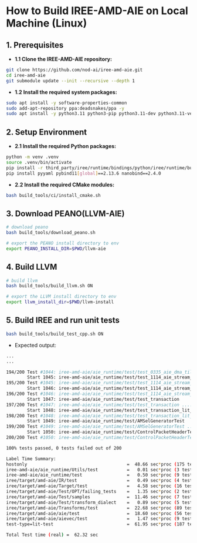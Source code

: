 <!--
 * Copyright (c) 2025 by Albresky, All Rights Reserved. 
 * 
 * @Author: Shi Kai albre02@outlook.com
 * @Date: 2025-06-02 14:00:25
 * @LastEditTime: 2025-06-02 14:08:27
 * @FilePath: /iree-amd-aie/build.md
 * 
 * @Description: 
-->
# How to Build IREE-AMD-AIE on Local Machine (Linux)


## 1. Prerequisites

- **1.1 Clone the IREE-AMD-AIE repository:**

```bash
git clone https://github.com/nod-ai/iree-amd-aie.git
cd iree-amd-aie
git submodule update --init --recursive --depth 1
```

- **1.2 Install the required system packages:**

```bash
sudo apt install -y software-properties-common
sudo add-apt-repository ppa:deadsnakes/ppa -y
sudo apt install -y python3.11 python3-pip python3.11-dev python3.11-venv build-essential ninja-build clang lld libudev-dev uuid-dev git
```

## 2. Setup Environment

- **2.1 Install the required Python packages:**

```bash
python -m venv .venv
source .venv/bin/activate
pip install -r third_party/iree/runtime/bindings/python/iree/runtime/build_requirements.txt
pip install pyyaml pybind11[global]==2.13.6 nanobind==2.4.0
```


- **2.2 Install the required CMake modules:**

```bash
bash build_tools/ci/install_cmake.sh
```

## 3. Download PEANO(LLVM-AIE)

```bash
# download peano
bash build_tools/download_peano.sh

# export the PEANO install directory to env
export PEANO_INSTALL_DIR=$PWD/llvm-aie
```

## 4. Build LLVM

```bash
# build llvm
bash build_tools/build_llvm.sh ON

# export the LLVM install directory to env
export llvm_install_dir=$PWD/llvm-install
```

## 5. Build IREE and run unit tests

```bash
bash build_tools/build_test_cpp.sh ON
```

- Expected output:

```bash
...
...

194/200 Test #1044: iree-amd-aie/aie_runtime/test/test_0335_aie_dma_tile_dma_packet_switch_mode_lit_test ...............   Passed    0.12 sec
        Start 1045: iree-amd-aie/aie_runtime/test/test_1114_aie_stream_switch_packet_switch_control_packets
195/200 Test #1045: iree-amd-aie/aie_runtime/test/test_1114_aie_stream_switch_packet_switch_control_packets ............   Passed    0.00 sec
        Start 1046: iree-amd-aie/aie_runtime/test/test_1114_aie_stream_switch_packet_switch_control_packets_lit_test
196/200 Test #1046: iree-amd-aie/aie_runtime/test/test_1114_aie_stream_switch_packet_switch_control_packets_lit_test ...   Passed    0.13 sec
        Start 1047: iree-amd-aie/aie_runtime/test/test_transaction
197/200 Test #1047: iree-amd-aie/aie_runtime/test/test_transaction .....................................................   Passed    0.00 sec
        Start 1048: iree-amd-aie/aie_runtime/test/test_transaction_lit_test
198/200 Test #1048: iree-amd-aie/aie_runtime/test/test_transaction_lit_test ............................................   Passed    0.11 sec
        Start 1049: iree-amd-aie/aie_runtime/test/AMSelGeneratorTest
199/200 Test #1049: iree-amd-aie/aie_runtime/test/AMSelGeneratorTest ...................................................   Passed    0.00 sec
        Start 1050: iree-amd-aie/aie_runtime/test/ControlPacketHeaderTest
200/200 Test #1050: iree-amd-aie/aie_runtime/test/ControlPacketHeaderTest ..............................................   Passed    0.00 sec

100% tests passed, 0 tests failed out of 200

Label Time Summary:
hostonly                                      =  48.66 sec*proc (175 tests)
iree-amd-aie/aie_runtime/Utils/test           =   0.01 sec*proc (3 tests)
iree-amd-aie/aie_runtime/test                 =   0.50 sec*proc (9 tests)
iree/target/amd-aie/IR/test                   =   0.49 sec*proc (4 tests)
iree/target/amd-aie/Target/test               =   4.58 sec*proc (16 tests)
iree/target/amd-aie/Test/OPT/failing_tests    =   1.35 sec*proc (2 tests)
iree/target/amd-aie/Test/samples              =  11.46 sec*proc (7 tests)
iree/target/amd-aie/Test/transform_dialect    =   0.89 sec*proc (5 tests)
iree/target/amd-aie/Transforms/test           =  22.68 sec*proc (89 tests)
iree/target/amd-aie/aie/test                  =  18.60 sec*proc (56 tests)
iree/target/amd-aie/aievec/test               =   1.47 sec*proc (9 tests)
test-type=lit-test                            =  61.95 sec*proc (187 tests)

Total Test time (real) =  62.32 sec
```